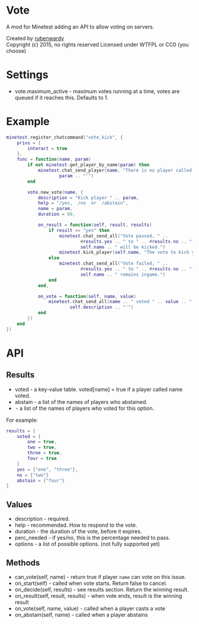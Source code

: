 # Vote
A mod for Minetest adding an API to allow voting on servers.

Created by [rubenwardy](http://rubenwardy.com)  
Copyright (c) 2015, no rights reserved
Licensed under WTFPL or CC0 (you choose)

# Settings

* vote.maximum_active - maximum votes running at a time, votes are queued if it
                        reaches this. Defaults to 1.

# Example

```lua
minetest.register_chatcommand("vote_kick", {
	privs = {
		interact = true
	},
	func = function(name, param)
		if not minetest.get_player_by_name(param) then
			minetest.chat_send_player(name, "There is no player called '" ..
					param .. "'")
		end

		vote.new_vote(name, {
			description = "Kick player " .. param,
			help = "/yes,  /no  or  /abstain",
			name = param,
			duration = 60,

			on_result = function(self, result, results)
				if result == "yes" then
					minetest.chat_send_all("Vote passed, " ..
							#results.yes .. " to " .. #results.no .. ", " ..
							self.name .. " will be kicked.")
					minetest.kick_player(self.name, "The vote to kick you passed")
				else
					minetest.chat_send_all("Vote failed, " ..
							#results.yes .. " to " .. #results.no .. ", " ..
							self.name .. " remains ingame.")
				end
			end,

			on_vote = function(self, name, value)
				minetest.chat_send_all(name .. " voted " .. value .. " to '" ..
						self.description .. "'")
			end
		})
	end
})
```

# API

## Results

* voted - a key-value table. voted[name] = true if a player called name voted.
* abstain - a list of the names of players who abstained.
* <option> - a list of the names of players who voted for this option.

For example:

```lua
results = {
	voted = {
		one = true,
		two = true,
		three = true,
		four = true
	}
	yes = {"one", "three"},
	no = {"two"}
	abstain = {"four"}
}

```

## Values

* description - required.
* help - recommended. How to respond to the vote.
* duration - the duration of the vote, before it expires.
* perc_needed - if yes/no, this is the percentage needed to pass.
* options - a list of possible options. (not fully supported yet)

## Methods

* can_vote(self, name) - return true if player `name` can vote on this issue.
* on_start(self) - called when vote starts. Return false to cancel.
* on_decide(self, results) - see results section. Return the winning result.
* on_result(self, result, results) - when vote ends, result is the winning result
* on_vote(self, name, value) - called when a player casts a vote
* on_abstain(self, name) - called when a player abstains
